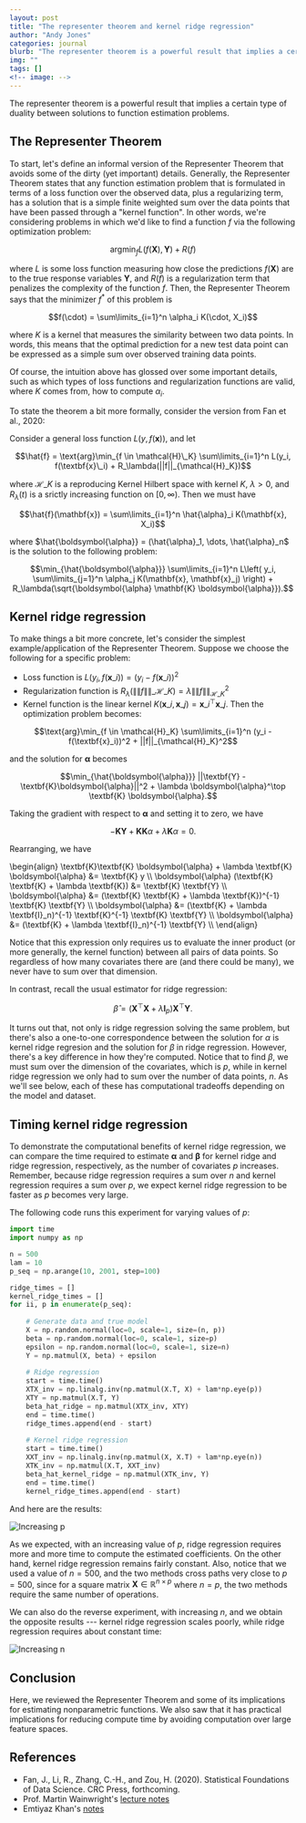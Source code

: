 ```yaml
---
layout: post
title: "The representer theorem and kernel ridge regression"
author: "Andy Jones"
categories: journal
blurb: "The representer theorem is a powerful result that implies a certain type of duality between solutions to function estimation problems."
img: ""
tags: []
<!-- image: -->
---
```



The representer theorem is a powerful result that implies a certain type of duality between solutions to function estimation problems.

## The Representer Theorem

To start, let's define an informal version of the Representer Theorem that avoids some of the dirty (yet important) details. Generally, the Representer Theorem states that any function estimation problem that is formulated in terms of a loss function over the observed data, plus a regularizing term, has a solution that is a simple finite weighted sum over the data points that have been passed through a "kernel function". In other words, we're considering problems in which we'd like to find a function $f$ via the following optimization problem:

$$\text{arg}\min_f L(f(\textbf{X}), \textbf{Y}) + R(f)$$

where $L$ is some loss function measuring how close the predictions $f(\textbf{X})$ are to the true response variables $\textbf{Y}$, and $R(f)$ is a regularization term that penalizes the complexity of the function $f$. Then, the Representer Theorem says that the minimizer $f^*$ of this problem is 

$$f(\cdot) = \sum\limits_{i=1}^n \alpha_i K(\cdot, X_i)$$

where $K$ is a kernel that measures the similarity between two data points. In words, this means that the optimal prediction for a new test data point can be expressed as a simple sum over observed training data points.

Of course, the intuition above has glossed over some important details, such as which types of loss functions and regularization functions are valid, where $K$ comes from, how to compute $\alpha_i$.

To state the theorem a bit more formally, consider the version from Fan et al., 2020:

Consider a general loss function $L(y, f(\textbf{x}))$, and let

$$\hat{f} = \text{arg}\min_{f \in \mathcal{H}\_K} \sum\limits_{i=1}^n L(y_i, f(\textbf{x}\_i) + R_\lambda(||f||_{\mathcal{H}_K})$$

where $\mathcal{H}\_K$ is a reproducing Kernel Hilbert space with kernel $K$, $\lambda > 0$, and $R_\lambda(t)$ is a srictly increasing function on $[0, \infty)$. Then we must have

$$\hat{f}(\mathbf{x}) = \sum\limits_{i=1}^n \hat{\alpha}_i K(\mathbf{x}, X_i)$$

where $\hat{\boldsymbol{\alpha}} = (\hat{\alpha}_1, \dots, \hat{\alpha}_n$ is the solution to the following problem:

$$\min_{\hat{\boldsymbol{\alpha}}} \sum\limits_{i=1}^n L\left( y_i, \sum\limits_{j=1}^n \alpha_j K(\mathbf{x}, \mathbf{x}_j) \right) + R_\lambda(\sqrt{\boldsymbol{\alpha} \mathbf{K} \boldsymbol{\alpha}}).$$

## Kernel ridge regression

To make things a bit more concrete, let's consider the simplest example/application of the Representer Theorem. Suppose we choose the following for a specific problem:

- Loss function is $L(y_i, f(\textbf{x}\_i)) = (y_i - f(\textbf{x}\_i))^2$
- Regularization function is $R_\lambda(\|\|f\|\|\_{\mathcal{H}\_K}) = \lambda \|\|f\|\|_{\mathcal{H}\_K}^2$
- Kernel function is the linear kernel $K(\textbf{x}\_i, \textbf{x}\_j) = \textbf{x}\_i^\top \textbf{x}\_j$. Then the optimization problem becomes:

$$\text{arg}\min_{f \in \mathcal{H}_K} \sum\limits_{i=1}^n (y_i - f(\textbf{x}_i))^2 + ||f||_{\mathcal{H}_K}^2$$

and the solution for $\boldsymbol{\alpha}$ becomes

$$\min_{\hat{\boldsymbol{\alpha}}} ||\textbf{Y} - \textbf{K}\boldsymbol{\alpha}||^2 + \lambda \boldsymbol{\alpha}^\top \textbf{K} \boldsymbol{\alpha}.$$

Taking the gradient with respect to $\boldsymbol{\alpha}$ and setting it to zero, we have

$$-\textbf{K}\textbf{Y} + \textbf{K}\textbf{K} \alpha + \lambda \textbf{K} \alpha = 0.$$

Rearranging, we have

\begin{align} \textbf{K}\textbf{K} \boldsymbol{\alpha} + \lambda \textbf{K} \boldsymbol{\alpha} &= \textbf{K} y \\\ \boldsymbol{\alpha} (\textbf{K} \textbf{K} + \lambda \textbf{K}) &= \textbf{K} \textbf{Y} \\\ \boldsymbol{\alpha} &= (\textbf{K} \textbf{K} + \lambda \textbf{K})^{-1} \textbf{K} \textbf{Y} \\\ \boldsymbol{\alpha} &= (\textbf{K} + \lambda \textbf{I}_n)^{-1} \textbf{K}^{-1} \textbf{K} \textbf{Y} \\\ \boldsymbol{\alpha} &= (\textbf{K} + \lambda \textbf{I}_n)^{-1} \textbf{Y} \\\ \end{align}

Notice that this expression only requires us to evaluate the inner product (or more generally, the kernel function) between all pairs of data points. So regardless of how many covariates there are (and there could be many), we never have to sum over that dimension.

In contrast, recall the usual estimator for ridge regression:

$$\hat{\beta} = (\textbf{X}^\top \textbf{X} + \lambda \mathbf{I}_p) \textbf{X}^\top \textbf{Y}.$$

It turns out that, not only is ridge regression solving the same problem, but there's also a one-to-one correspondence between the solution for $\alpha$ is kernel ridge regresion and the solution for $\beta$ in ridge regression. However, there's a key difference in how they're computed. Notice that to find $\beta$, we must sum over the dimension of the covariates, which is $p$, while in kernel ridge regression we only had to sum over the number of data points, $n$. As we'll see below, each of these has computational tradeoffs depending on the model and dataset.

## Timing kernel ridge regression

To demonstrate the computational benefits of kernel ridge regression, we can compare the time required to estimate $\boldsymbol{\alpha}$ and $\boldsymbol{\beta}$ for kernel ridge and ridge regression, respectively, as the number of covariates $p$ increases. Remember, because ridge regression requires a sum over $n$ and kernel regression requires a sum over $p$, we expect kernel ridge regression to be faster as $p$ becomes very large.

The following code runs this experiment for varying values of $p$:

```python
import time
import numpy as np

n = 500
lam = 10
p_seq = np.arange(10, 2001, step=100)

ridge_times = []
kernel_ridge_times = []
for ii, p in enumerate(p_seq):
    
    # Generate data and true model
    X = np.random.normal(loc=0, scale=1, size=(n, p))
    beta = np.random.normal(loc=0, scale=1, size=p)
    epsilon = np.random.normal(loc=0, scale=1, size=n)
    Y = np.matmul(X, beta) + epsilon
    
    # Ridge regression
    start = time.time()
    XTX_inv = np.linalg.inv(np.matmul(X.T, X) + lam*np.eye(p))
    XTY = np.matmul(X.T, Y)
    beta_hat_ridge = np.matmul(XTX_inv, XTY)
    end = time.time()
    ridge_times.append(end - start)
    
    # Kernel ridge regression
    start = time.time()
    XXT_inv = np.linalg.inv(np.matmul(X, X.T) + lam*np.eye(n))
    XTK_inv = np.matmul(X.T, XXT_inv)
    beta_hat_kernel_ridge = np.matmul(XTK_inv, Y)
    end = time.time()
    kernel_ridge_times.append(end - start)
```


And here are the results:

![Increasing p](/assets/increasing_p.png)


As we expected, with an increasing value of $p$, ridge regression requires more and more time to compute the estimated coefficients. On the other hand, kernel ridge regression remains fairly constant. Also, notice that we used a value of $n = 500$, and the two methods cross paths very close to $p = 500$, since for a square matrix $\mathbf{X} \in \mathbb{R}^{n\times p}$ where $n=p$, the two methods require the same number of operations.

We can also do the reverse experiment, with increasing $n$, and we obtain the opposite results --- kernel ridge regression scales poorly, while ridge regression requires about constant time:

![Increasing n](/assets/increasing_n.png)


## Conclusion

Here, we reviewed the Representer Theorem and some of its implications for estimating nonparametric functions. We also saw that it has practical implications for reducing compute time by avoiding computation over large feature spaces.

## References

- Fan, J., Li, R., Zhang, C.-H., and Zou, H. (2020). Statistical Foundations of Data Science.
CRC Press, forthcoming.
- Prof. Martin Wainwright's [lecture notes](https://people.eecs.berkeley.edu/~wainwrig/stat241b/lec6.pdf)
- Emtiyaz Khan's [notes](https://emtiyaz.github.io/pcml15/kernel-ridge-regression.pdf)

